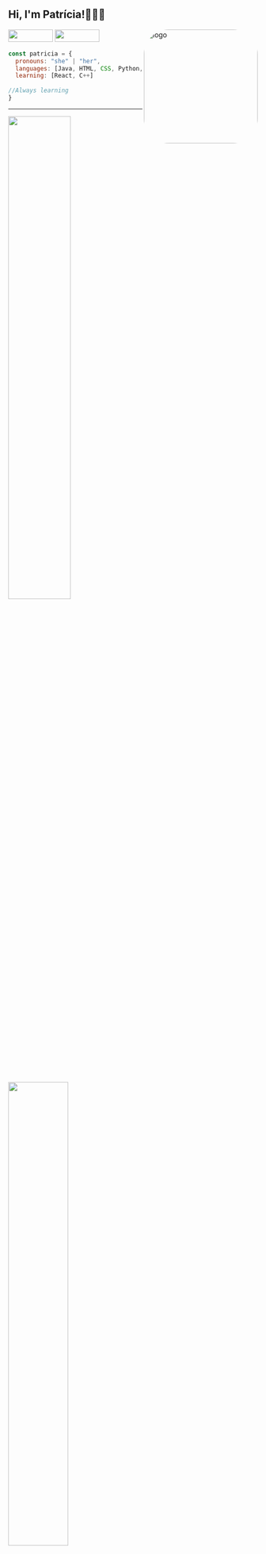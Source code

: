 <h2> Hi, I'm Patrícia!👩🏻‍💻 </h2>
<div>
 <img align="right" alt="logo" height="230" style="border-radius:50px;" src="https://cdn.discordapp.com/attachments/959617161721184280/959617254746632192/Code_typing-bro.png">
</div>

 
<div>
 <a href = "mailto:scunha.patricia@gmail.com"><img height="25" width="90" src="https://img.shields.io/badge/Gmail-D14836?style=for-the-badge&logo=gmail&logoColor=white" target="_blank"></a>
 <a href="https://www.linkedin.com/in/patr%C3%ADcia-santos-1752bb224/" target="_blank"><img height="25" width="90" src="https://img.shields.io/badge/-LinkedIn-%230077B5?style=for-the-badge&logo=linkedin&logoColor=white" target="_blank"></a> 
</div>

```javascript
const patricia = {
  pronouns: "she" | "her",
  languages: [Java, HTML, CSS, Python, Javascript, C],
  learning: [React, C++]
   
//Always learning
}
```
---

<div>
  <a href="https://github.com/Patricia-Santos">
  <img width="50%" src="https://github-readme-stats.vercel.app/api?username=Patricia-Santos&show_icons=true&theme=ocean_dark&include_all_commits=true&count_private=true"/>
   <img width="49%" src="https://github-readme-stats.vercel.app/api/top-langs/?username=Patricia-Santos&layout=compact&langs_count=7&theme=ocean_dark"/>
</div>
